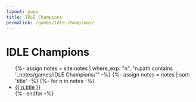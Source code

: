 ```yaml
---
layout: page
title: IDLE Champions
permalink: /games/idle-champions/
---
```


<h1>IDLE Champions</h1>

<ul>
  {%- assign notes = site.notes | where_exp: "n", "n.path contains '_notes/games/IDLE Champions/'" -%}
  {%- assign notes = notes | sort: 'title' -%}
  {%- for n in notes -%}
    <li><a class="internal-link" href="{{ n.url | relative_url }}">{{ n.title }}</a></li>
  {%- endfor -%}
</ul>
